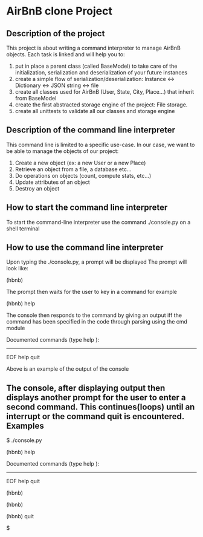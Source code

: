 AirBnB clone Project
=====================
Description of the project
---------------------------
This project is about writing a command interpreter to manage AirBnB objects.
Each task is linked and will help you to:
    
1. put in place a parent class (called BaseModel) to take care of the initialization, serialization and deserialization of your future instances 
2. create a simple flow of serialization/deserialization: Instance <-> Dictionary <-> JSON string <-> file
3. create all classes used for AirBnB (User, State, City, Place…) that inherit from BaseModel
4. create the first abstracted storage engine of the project: File storage.
5. create all unittests to validate all our classes and storage engine

Description of the command line interpreter
------------------------------------------
This command line is limited to a specific use-case. In our case, we want to be able to manage the objects of our 
project:

1. Create a new object (ex: a new User or a new Place)
2. Retrieve an object from a file, a database etc…
3. Do operations on objects (count, compute stats, etc…)
4. Update attributes of an object
5. Destroy an object

How to start the command line interpreter
----------------------------------------
To start the command-line interpreter use the command
./console.py on a shell terminal

How to use the command line interpreter
--------------------------------------
Upon typing the ./console.py, a prompt will be displayed
The prompt will look like:

(hbnb)

The prompt then waits for the user to key in a command for example

(hbnb) help

The console then responds to the command by giving an output iff the command
has been specified in the code through parsing using the cmd module

Documented commands (type help <topic>):
________________________________________
EOF  help  quit

Above is an example of the output of the console

The console, after displaying output then displays another prompt for the user
to enter a second command. This continues(loops) until an interrupt or the 
command quit is encountered. 
Examples
--------
$ ./console.py

(hbnb) help

Documented commands (type help <topic>):
________________________________________
EOF  help  quit

(hbnb)

(hbnb)

(hbnb) quit

$
